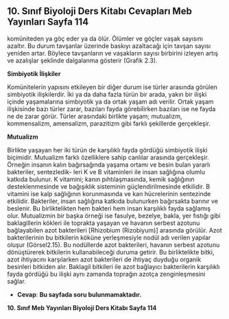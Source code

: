 ## 10. Sınıf Biyoloji Ders Kitabı Cevapları Meb Yayınları Sayfa 114

komüniteden ya göç eder ya da ölür. Ölümler ve göçler vaşak sayısını azaltır. Bu durum tavşanlar üzerinde baskıyı azaltacağı için tavşan sayısı yeniden artar. Böylece tavşanların ve vaşakların sayısı birbirini izleyen artış ve azalışlar şeklinde dalgalanma gösterir (Grafik 2.3).

**Simbiyotik İlişkiler**

Komünitelerin yapısını etkileyen bir diğer durum ise türler arasında görülen simbiyotik ilişkilerdir. İki ya da daha fazla türün bir arada, yakın bir ilişki içinde yaşamalarına simbiyotik ya da ortak yaşam adı verilir. Ortak yaşam ilişkisinde bazı türler zarar, bazıları fayda görebilirken bazıları ise ne fayda ne de zarar görür. Türler arasındaki birlikte yaşam; mutualizm, kommensalizm, amensalizm, parazitizm gibi farklı şekillerde gerçekleşir.

**Mutualizm**

Birlikte yaşayan her iki türün de karşılıklı fayda gördüğü simbiyotik ilişki biçimidir. Mutualizm farklı özelliklere sahip canlılar arasında gerçekleşir. Örneğin insanın kalın bağırsağında yaşama ortamı ve besin bulan yararlı bakteriler, sentezledik- leri K ve B vitaminleri ile insan sağlığına olumlu katkıda bulunur. K vitamini; kanın pıhtılaşmasında, kemik sağlığının desteklenmesinde ve bağışıklık sisteminin güçlendirilmesinde etkilidir. B vitamini ise kalp sağlığının korunmasında ve kan hücrelerinin sentezinde etkilidir. Bakteriler, insan sağlığına katkıda bulunurken bağırsakta barınır ve beslenir. Bu birliktelikten hem bakteri hem insan karşılıklı fayda sağlamış olur. Mutualizmin bir başka örneği ise fasulye, bezelye, bakla, yer fıstığı gibi baklagillerin kökleri ile toprakta yaşayan ve havanın serbest azotunu bağlayabilen azot bakterileri [Rhizobium (Rizobiyum)] arasında görülür. Azot bakterilerinin bu bitkilerin köküne yerleşmesiyle nodül adı verilen yapılar oluşur (Görsel2.15). Bu nodüllerde azot bakterileri, havanın serbest azotunu dönüştürerek bitkilerin kullanabileceği duruma getirir. Bu birliktelikte bitki, azot ihtiyacını karşılarken azot bakterileri de ihtiyaç duyduğu organik besinleri bitkiden alır. Baklagil bitkileri ile azot bağlayıcı bakterilerin karşılıklı fayda gördüğü bu ilişki aynı zamanda toprağın azotça zenginleşmesini sağlar.

* **Cevap**: **Bu sayfada soru bulunmamaktadır.**

**10. Sınıf Meb Yayınları Biyoloji Ders Kitabı Sayfa 114**